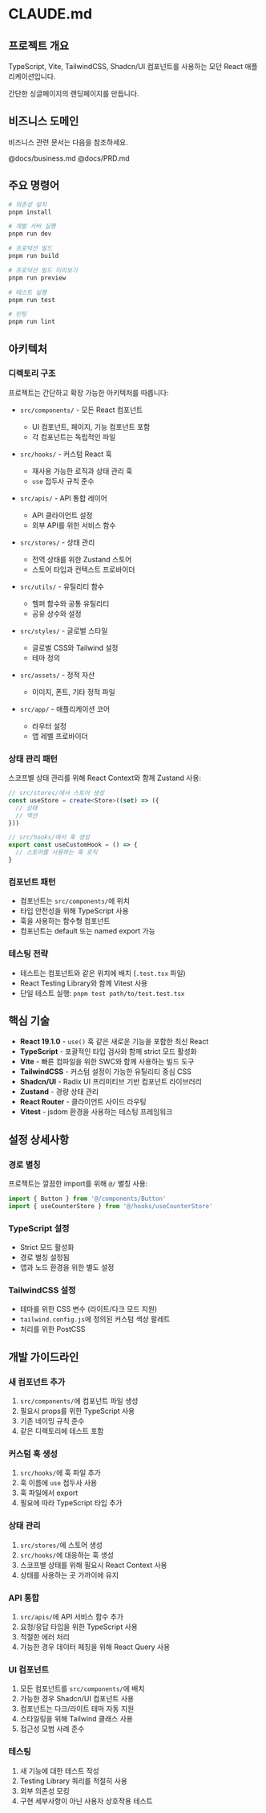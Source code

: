 # CLAUDE.md

## 프로젝트 개요

TypeScript, Vite, TailwindCSS, Shadcn/UI 컴포넌트를 사용하는 모던 React 애플리케이션입니다.

간단한 싱글페이지의 랜딩페이지를 만듭니다.

## 비즈니스 도메인

비즈니스 관련 문서는 다음을 참조하세요.

@docs/business.md
@docs/PRD.md

## 주요 명령어

```bash
# 의존성 설치
pnpm install

# 개발 서버 실행
pnpm run dev

# 프로덕션 빌드
pnpm run build

# 프로덕션 빌드 미리보기
pnpm run preview

# 테스트 실행
pnpm run test

# 린팅
pnpm run lint
```

## 아키텍처

### 디렉토리 구조
프로젝트는 간단하고 확장 가능한 아키텍처를 따릅니다:

- `src/components/` - 모든 React 컴포넌트
  - UI 컴포넌트, 페이지, 기능 컴포넌트 포함
  - 각 컴포넌트는 독립적인 파일

- `src/hooks/` - 커스텀 React 훅
  - 재사용 가능한 로직과 상태 관리 훅
  - `use` 접두사 규칙 준수

- `src/apis/` - API 통합 레이어
  - API 클라이언트 설정
  - 외부 API를 위한 서비스 함수

- `src/stores/` - 상태 관리
  - 전역 상태를 위한 Zustand 스토어
  - 스토어 타입과 컨텍스트 프로바이더

- `src/utils/` - 유틸리티 함수
  - 헬퍼 함수와 공통 유틸리티
  - 공유 상수와 설정

- `src/styles/` - 글로벌 스타일
  - 글로벌 CSS와 Tailwind 설정
  - 테마 정의

- `src/assets/` - 정적 자산
  - 이미지, 폰트, 기타 정적 파일

- `src/app/` - 애플리케이션 코어
  - 라우터 설정
  - 앱 레벨 프로바이더

### 상태 관리 패턴
스코프별 상태 관리를 위해 React Context와 함께 Zustand 사용:

```typescript
// src/stores/에서 스토어 생성
const useStore = create<Store>((set) => ({
  // 상태
  // 액션
}))

// src/hooks/에서 훅 생성
export const useCustomHook = () => {
  // 스토어를 사용하는 훅 로직
}
```

### 컴포넌트 패턴
- 컴포넌트는 `src/components/`에 위치
- 타입 안전성을 위해 TypeScript 사용
- 훅을 사용하는 함수형 컴포넌트
- 컴포넌트는 default 또는 named export 가능

### 테스팅 전략
- 테스트는 컴포넌트와 같은 위치에 배치 (`.test.tsx` 파일)
- React Testing Library와 함께 Vitest 사용
- 단일 테스트 실행: `pnpm test path/to/test.test.tsx`

## 핵심 기술

- **React 19.1.0** - `use()` 훅 같은 새로운 기능을 포함한 최신 React
- **TypeScript** - 포괄적인 타입 검사와 함께 strict 모드 활성화
- **Vite** - 빠른 컴파일을 위한 SWC와 함께 사용하는 빌드 도구
- **TailwindCSS** - 커스텀 설정이 가능한 유틸리티 중심 CSS
- **Shadcn/UI** - Radix UI 프리미티브 기반 컴포넌트 라이브러리
- **Zustand** - 경량 상태 관리
- **React Router** - 클라이언트 사이드 라우팅
- **Vitest** - jsdom 환경을 사용하는 테스팅 프레임워크

## 설정 상세사항

### 경로 별칭
프로젝트는 깔끔한 import를 위해 `@/` 별칭 사용:
```typescript
import { Button } from '@/components/Button'
import { useCounterStore } from '@/hooks/useCounterStore'
```

### TypeScript 설정
- Strict 모드 활성화
- 경로 별칭 설정됨
- 앱과 노드 환경을 위한 별도 설정

### TailwindCSS 설정
- 테마를 위한 CSS 변수 (라이트/다크 모드 지원)
- `tailwind.config.js`에 정의된 커스텀 색상 팔레트
- 처리를 위한 PostCSS

## 개발 가이드라인

### 새 컴포넌트 추가
1. `src/components/`에 컴포넌트 파일 생성
2. 필요시 props를 위한 TypeScript 사용
3. 기존 네이밍 규칙 준수
4. 같은 디렉토리에 테스트 포함

### 커스텀 훅 생성
1. `src/hooks/`에 훅 파일 추가
2. 훅 이름에 `use` 접두사 사용
3. 훅 파일에서 export
4. 필요에 따라 TypeScript 타입 추가

### 상태 관리
1. `src/stores/`에 스토어 생성
2. `src/hooks/`에 대응하는 훅 생성
3. 스코프별 상태를 위해 필요시 React Context 사용
4. 상태를 사용하는 곳 가까이에 유지

### API 통합
1. `src/apis/`에 API 서비스 함수 추가
2. 요청/응답 타입을 위한 TypeScript 사용
3. 적절한 에러 처리
4. 가능한 경우 데이터 페칭을 위해 React Query 사용

### UI 컴포넌트
1. 모든 컴포넌트를 `src/components/`에 배치
2. 가능한 경우 Shadcn/UI 컴포넌트 사용
3. 컴포넌트는 다크/라이트 테마 자동 지원
4. 스타일링을 위해 Tailwind 클래스 사용
5. 접근성 모범 사례 준수

### 테스팅
1. 새 기능에 대한 테스트 작성
2. Testing Library 쿼리를 적절히 사용
3. 외부 의존성 모킹
4. 구현 세부사항이 아닌 사용자 상호작용 테스트
